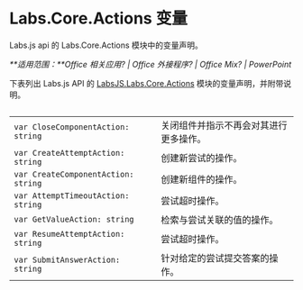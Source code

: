 
# <a name="labs.core.actions-variables"></a>Labs.Core.Actions 变量
Labs.js api 的 Labs.Core.Actions 模块中的变量声明。

 _**适用范围：**Office 相关应用? | Office 外接程序? | Office Mix? | PowerPoint_

下表列出 Labs.js API 的 [LabsJS.Labs.Core.Actions](../../reference/office-mix/labsjs.labs.core.actions.md) 模块的变量声明，并附带说明。

## 


|||
|:-----|:-----|
| `var CloseComponentAction: string`|关闭组件并指示不再会对其进行更多操作。|
| `var CreateAttemptAction: string`|创建新尝试的操作。|
| `var CreateComponentAction: string`|创建新组件的操作。|
| `var AttemptTimeoutAction: string`|尝试超时操作。|
| `var GetValueAction: string`|检索与尝试关联的值的操作。|
| `var ResumeAttemptAction: string`|尝试超时操作。|
| `var SubmitAnswerAction: string`|针对给定的尝试提交答案的操作。|
